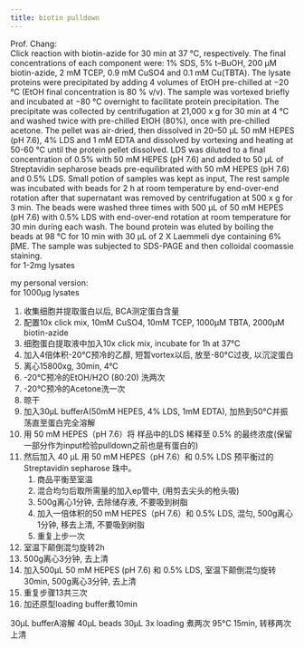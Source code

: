 ```yaml
---
title: biotin pulldown
---
```


Prof. Chang:  
Click reaction with biotin-azide for 30 min at 37 °C, respectively. The final concentrations of each component were: 1% SDS, 5% t–BuOH, 200 µM biotin-azide, 2 mM TCEP, 0.9 mM CuSO4 and 0.1 mM Cu(TBTA). The lysate proteins were precipitated by adding 4 volumes of EtOH pre-chilled at −20 °C (EtOH final concentration is 80 % v/v). The sample was vortexed briefly and incubated at −80 °C overnight to facilitate protein precipitation. The precipitate was collected by centrifugation at 21,000 x g for 30 min at 4 °C and washed twice with pre-chilled EtOH (80%), once with pre-chilled acetone. The pellet was air-dried, then dissolved in 20–50 µL 50 mM HEPES (pH 7.6), 4% LDS and 1 mM EDTA and dissolved by vortexing and heating at 50-60 °C until the protein pellet dissolved. LDS was diluted to a final concentration of 0.5% with 50 mM HEPES (pH 7.6) and added to 50 µL of Streptavidin sepharose beads pre-equilibrated with 50 mM HEPES (pH 7.6) and 0.5% LDS. Small potion of samples was kept as input,  The rest sample was incubated with beads for 2 h at room temperature by end-over-end rotation after that supernatant was removed by centrifugation at 500 x g for 3 min. The beads were washed three times with 500 µL of 50 mM HEPES (pH 7.6) with 0.5% LDS with end-over-end rotation at room temperature for 30 min during each wash. The bound protein was eluted by boiling the beads at 98 °C for 10 min with 30 µL of 2 X Laemmeli dye containing 6% βME. The sample was subjected to SDS-PAGE and then colloidal coomassie staining.  
for 1-2mg lysates  

my personal version:  
for 1000μg lysates

1. 收集细胞并提取蛋白以后, BCA测定蛋白含量
2. 配置10x click mix, 10mM CuSO4, 10mM TCEP, 1000μM TBTA, 2000μM biotin-azide  
3. 细胞蛋白提取液中加入10x click mix, incubate for 1h at 37°C
4. 加入4倍体积-20°C预冷的乙醇, 短暂vortex以后, 放至-80°C过夜, 以沉淀蛋白
5. 离心15800xg, 30min, 4°C
6. -20°C预冷的EtOH/H2O (80:20) 洗两次
7. -20°C预冷的Acetone洗一次
8. 晾干
9. 加入30μL bufferA(50mM HEPES, 4% LDS, 1mM EDTA), 加热到50°C并振荡直至蛋白完全溶解
10. 用 50 mM HEPES（pH 7.6）将 样品中的LDS 稀释至 0.5% 的最终浓度(保留一部分作为input检验pulldown之前也是有蛋白的)
11. 然后加入 40 µL 用 50 mM HEPES（pH 7.6）和 0.5% LDS 预平衡过的 Streptavidin sepharose 珠中。
    1. 商品平衡至室温
    2. 混合均匀后取所需量的加入ep管中, (用剪去尖头的枪头吸)
    3. 500g离心1分钟, 去除储存液, 不要吸到树脂
    4. 加入一倍体积的50 mM HEPES（pH 7.6）和 0.5% LDS, 混匀, 500g离心1分钟, 移去上清, 不要吸到树脂
    5. 重复上步一次
12. 室温下颠倒混匀旋转2h
13. 500g离心3分钟, 去上清
14. 加入500μL 50 mM HEPES (pH 7.6) 和 0.5% LDS, 室温下颠倒混匀旋转30min, 500g离心3分钟, 去上清
15. 重复步骤13共三次
16. 加还原型loading buffer煮10min

30μL bufferA溶解
40μL beads
30μL 3x loading 煮两次 95°C 15min, 转移两次上清